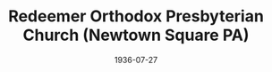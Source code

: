 ---
date: &id001 1936-07-27
end_date: null
location:
  address: null
  city: Newtown Square
  state: PA
minister:
- end: 1940-01-01
  name: Charles Schauffele
  start: 1937-01-01
  type: pastor
- end: 1943-01-01
  name: Thomas Cooper
  start: 1941-01-01
  type: pastor
- end: 1958-01-01
  name: G. Travers Sloyer
  start: 1954-01-01
  type: pastor
ministers:
- Charles Schauffele
- Thomas Cooper
- G. Travers Sloyer
name: Redeemer Orthodox Presbyterian Church
names:
- end: 1963-05-27
  name: Redeemer Orthodox Presbyterian Church
  start: 1936-07-27
origination_date: *id001
raw_data: "PA Newtown Square\nRedeemer Orthodox Presbyterian Church  (July 27, 1936\u2013\
  May 27, 1963)\nPastors: Charles Schauffele, 1937\u201340\nThomas Cooper, 1941\u2013\
  43\nG. Travers Sloyer, 1954\u201358"
received_from: MISSING
states:
- PA
status:
  active: false
  end_date: null
  reason: null
  received_from: null
  withdrawal_to: null
title: Redeemer Orthodox Presbyterian Church (Newtown Square PA)

---